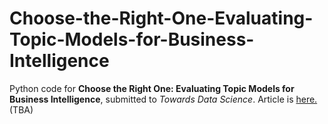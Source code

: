# Choose-the-Right-One-Evaluating-Topic-Models-for-Business-Intelligence
Python code for **Choose the Right One: Evaluating Topic Models for Business Intelligence**, submitted to *Towards Data Science*. 
Article is [here.](TBA) (TBA)
